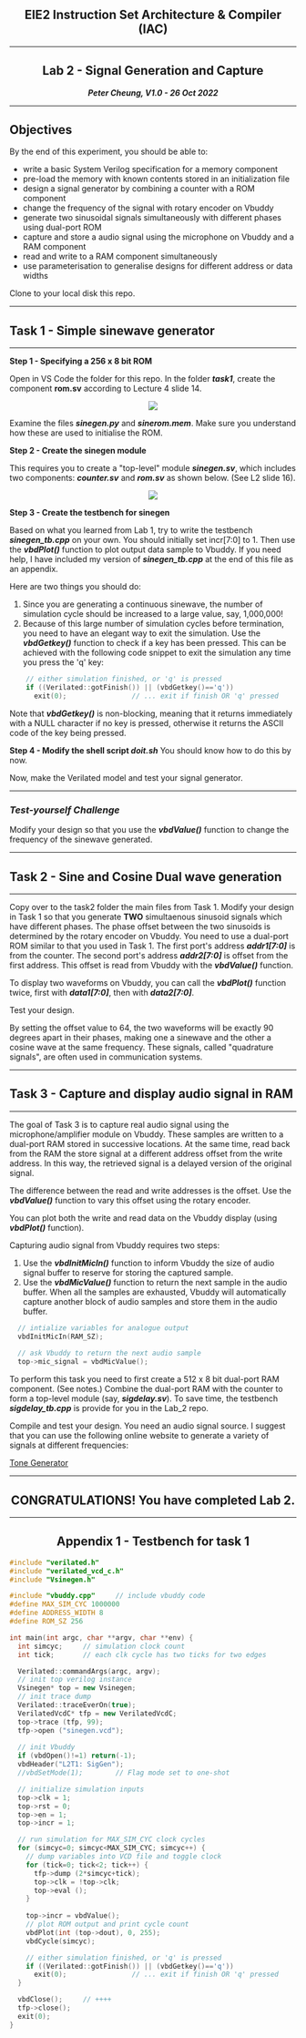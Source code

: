 <center>

## EIE2 Instruction Set Architecture & Compiler (IAC)

---
## Lab 2 - Signal Generation and Capture

**_Peter Cheung, V1.0 - 26 Oct 2022_**

---

</center>

## Objectives
By the end of this experiment, you should be able to:
* write a basic System Verilog specification for a memory component
* pre-load the memory with known contents stored in an initialization file
* design a signal generator by combining a counter with a ROM component
* change the frequency of the signal with rotary encoder on Vbuddy
* generate two sinusoidal signals simultaneously with different phases using dual-port ROM
* capture and store a audio signal using the microphone on Vbuddy and a RAM component
* read and write to a RAM component simultaneously
* use parameterisation to generalise designs for different address or data widths

Clone to your local disk this repo.

---
## Task 1 - Simple sinewave generator
---

**Step 1 - Specifying a 256 x 8 bit ROM**

Open in VS Code the folder for this repo. In the folder **_task1_**,   create the component **__rom.sv__** according to Lecture 4 slide 14.

<p align="center"> <img src="images/rom.jpg" /> </p>

Examine the files **_sinegen.py_** and **_sinerom.mem_**. Make sure you understand how these are used to initialise the ROM.

**Step 2 - Create the sinegen module**

This requires you to create a "top-level" module **_sinegen.sv_**, which includes two components: **_counter.sv_** and **_rom.sv_** as shown below. (See L2 slide 16).

<p align="center"> <img src="images/sinegen.jpg" /> </p>

**Step 3 - Create the testbench for sinegen**

Based on what you learned from Lab 1, try to write the testbench **_sinegen_tb.cpp_** on your own. You should initially set incr[7:0] to 1.  Then use the **_vbdPlot()_** function to plot output data sample to Vbuddy. If you need help, I have included my version of **_sinegen_tb.cpp_** at the end of this file as an appendix.

Here are two things you should do:
1. Since you are generating a continuous sinewave, the number of simulation cycle should be increased to a large value, say, 1,000,000!
2. Because of this large number of simulation cycles before termination, you need to have an elegant way to exit the simulation.  Use the **_vbdGetkey()_** function to check if a key has been pressed.  This can be achieved with the following code snippet to exit the simulation any time you press the 'q' key:
   
```C++
    // either simulation finished, or 'q' is pressed
    if ((Verilated::gotFinish()) || (vbdGetkey()=='q')) 
      exit(0);                // ... exit if finish OR 'q' pressed
```
Note that **_vbdGetkey()_** is non-blocking, meaning that it returns immediately with a NULL character if no key is pressed, otherwise it returns the ASCII code of the key being pressed.

**Step 4 - Modify the shell script _doit.sh_**
You should know how to do this by now.

Now, make the Verilated model and test your signal generator.

---
### _Test-yourself Challenge_

Modify your design so that you use the **_vbdValue()_** function to change the frequency of the sinewave generated.

---
## Task 2 - Sine and Cosine Dual wave generation 
---

Copy over to the task2 folder the main files from Task 1. Modify your design in Task 1 so that you generate **TWO** simultaenous sinusoid signals which have different phases.  The phase offset between the two sinusoids is determined by the rotary encoder on Vbuddy.  You need to use a dual-port ROM similar to that you used in Task 1. The first port's address **_addr1[7:0]_** is from the counter. The second port's address **_addr2[7:0]_** is offset from the first address.  This offset is read from Vbuddy with the **_vbdValue()_** function.

To display two waveforms on Vbuddy, you can call the **_vbdPlot()_** function twice, first with **_data1[7:0]_**, then with **_data2[7:0]_**.  

Test your design.

By setting the offset value to 64, the two waveforms will be exactly 90 degrees apart in their phases, making one a sinewave and the other a cosine wave at the same frequency.  These signals, called "quadrature signals", are often used in communication systems.

---
## Task 3 - Capture and display audio signal in RAM
---

The goal of Task 3 is to capture real audio signal using the microphone/amplifier module on Vbuddy.  These samples are written to a dual-port RAM stored in successive locations.  At the same time, read back from  the RAM the store signal at a different address offset from the write address.  In this way, the retrieved signal is a delayed version of the original signal.

The difference between the read and write addresses is the offset.  Use the **_vbdValue()_** function to vary this offset using the rotary encoder.

You can plot both the write and read data on the Vbuddy display (using **_vbdPlot()_** function). 

Capturing audio signal from Vbuddy requires two steps:
1. Use the **_vbdInitMicIn()_** function to inform Vbuddy the size of audio signal buffer to reserve for storing the captured sample.
2. Use the **_vbdMicValue()_** function to return the next sample in the audio buffer. When all the samples are exhausted, Vbuddy will automatically capture another block of audio samples and store them in the audio buffer.

```C++
  // intialize variables for analogue output
  vbdInitMicIn(RAM_SZ);
  
  // ask Vbuddy to return the next audio sample
  top->mic_signal = vbdMicValue();
```

To perform this task you need to first create a 512 x 8 bit dual-port RAM component. (See notes.)  Combine the dual-port RAM with the counter to form a top-level module (say, **_sigdelay.sv_**).  To save time, the testbench **_sigdelay_tb.cpp_** is provide for you in the Lab_2 repo.

Compile and test your design.  You need an audio signal source. I suggest that you can use the following online website to generate a variety of signals at different frequencies:

[Tone Generator](https://onlinetonegenerator.com)
<center>

---
## CONGRATULATIONS! You have completed Lab 2.
---
</center>

<center>

## Appendix 1 - Testbench for task 1

</center>

```C++
#include "verilated.h"
#include "verilated_vcd_c.h"
#include "Vsinegen.h"

#include "vbuddy.cpp"     // include vbuddy code
#define MAX_SIM_CYC 1000000
#define ADDRESS_WIDTH 8
#define ROM_SZ 256

int main(int argc, char **argv, char **env) {
  int simcyc;     // simulation clock count
  int tick;       // each clk cycle has two ticks for two edges

  Verilated::commandArgs(argc, argv);
  // init top verilog instance
  Vsinegen* top = new Vsinegen;
  // init trace dump
  Verilated::traceEverOn(true);
  VerilatedVcdC* tfp = new VerilatedVcdC;
  top->trace (tfp, 99);
  tfp->open ("sinegen.vcd");
 
  // init Vbuddy
  if (vbdOpen()!=1) return(-1);
  vbdHeader("L2T1: SigGen");
  //vbdSetMode(1);        // Flag mode set to one-shot

  // initialize simulation inputs
  top->clk = 1;
  top->rst = 0;
  top->en = 1;
  top->incr = 1;

  // run simulation for MAX_SIM_CYC clock cycles
  for (simcyc=0; simcyc<MAX_SIM_CYC; simcyc++) {
    // dump variables into VCD file and toggle clock
    for (tick=0; tick<2; tick++) {
      tfp->dump (2*simcyc+tick);
      top->clk = !top->clk;
      top->eval ();
    }
    
    top->incr = vbdValue();
    // plot ROM output and print cycle count
    vbdPlot(int (top->dout), 0, 255);
    vbdCycle(simcyc);

    // either simulation finished, or 'q' is pressed
    if ((Verilated::gotFinish()) || (vbdGetkey()=='q')) 
      exit(0);                // ... exit if finish OR 'q' pressed
  }

  vbdClose();     // ++++
  tfp->close(); 
  exit(0);
}
```
